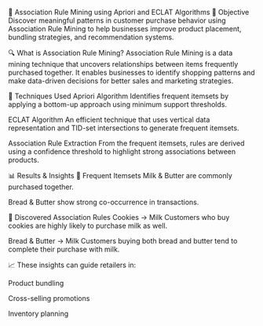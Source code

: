 🛒 Association Rule Mining using Apriori and ECLAT Algorithms
🎯 Objective
Discover meaningful patterns in customer purchase behavior using Association Rule Mining to help businesses improve product placement, bundling strategies, and recommendation systems.

🔍 What is Association Rule Mining?
Association Rule Mining is a data mining technique that uncovers relationships between items frequently purchased together. It enables businesses to identify shopping patterns and make data-driven decisions for better sales and marketing strategies.

🚀 Techniques Used
Apriori Algorithm
Identifies frequent itemsets by applying a bottom-up approach using minimum support thresholds.

ECLAT Algorithm
An efficient technique that uses vertical data representation and TID-set intersections to generate frequent itemsets.

Association Rule Extraction
From the frequent itemsets, rules are derived using a confidence threshold to highlight strong associations between products.

📊 Results & Insights
🔹 Frequent Itemsets
Milk & Butter are commonly purchased together.

Bread & Butter show strong co-occurrence in transactions.

🔹 Discovered Association Rules
Cookies → Milk
Customers who buy cookies are highly likely to purchase milk as well.

Bread & Butter → Milk
Customers buying both bread and butter tend to complete their purchase with milk.

📈 These insights can guide retailers in:

Product bundling

Cross-selling promotions

Inventory planning

